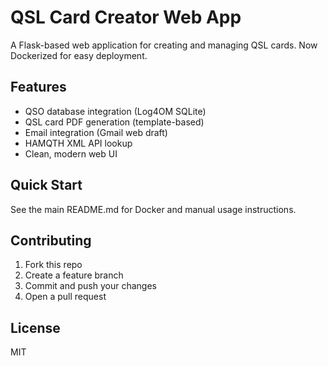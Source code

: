 # QSL Card Creator Web App

A Flask-based web application for creating and managing QSL cards. Now Dockerized for easy deployment.

## Features
- QSO database integration (Log4OM SQLite)
- QSL card PDF generation (template-based)
- Email integration (Gmail web draft)
- HAMQTH XML API lookup
- Clean, modern web UI

## Quick Start
See the main README.md for Docker and manual usage instructions.

## Contributing
1. Fork this repo
2. Create a feature branch
3. Commit and push your changes
4. Open a pull request

## License
MIT
